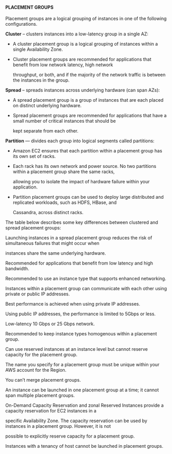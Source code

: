 #### PLACEMENT GROUPS

Placement groups are a logical grouping of instances in one of the following
configurations.

**Cluster** – clusters instances into a low-latency group in a single AZ:

- A cluster placement group is a logical grouping of instances within a single
  Availability Zone.

- Cluster placement groups are recommended for applications that benefit from
  low network latency, high network

  throughput, or both, and if the majority of the network traffic is between the
  instances in the group.

**Spread** – spreads instances across underlying hardware (can span AZs):

- A spread placement group is a group of instances that are each placed on
  distinct underlying hardware.

- Spread placement groups are recommended for applications that have a small
  number of critical instances that should be

  kept separate from each other.

**Partition** — divides each group into logical segments called partitions:

- Amazon EC2 ensures that each partition within a placement group has its own
  set of racks.

- Each rack has its own network and power source. No two partitions within a
  placement group share the same racks,

  allowing you to isolate the impact of hardware failure within your
  application.

- Partition placement groups can be used to deploy large distributed and
  replicated workloads, such as HDFS, HBase, and

  Cassandra, across distinct racks.

The table below describes some key differences between clustered and spread
placement groups:

Launching instances in a spread placement group reduces the risk of simultaneous
failures that might occur when

instances share the same underlying hardware.

Recommended for applications that benefit from low latency and high bandwidth.

Recommended to use an instance type that supports enhanced networking.

Instances within a placement group can communicate with each other using private
or public IP addresses.

Best performance is achieved when using private IP addresses.

Using public IP addresses, the performance is limited to 5Gbps or less.

Low-latency 10 Gbps or 25 Gbps network.

Recommended to keep instance types homogenous within a placement group.

Can use reserved instances at an instance level but cannot reserve capacity for
the placement group.

The name you specify for a placement group must be unique within your AWS
account for the Region.

You can’t merge placement groups.

An instance can be launched in one placement group at a time; it cannot span
multiple placement groups.

On-Demand Capacity Reservation and zonal Reserved Instances provide a capacity
reservation for EC2 instances in a

specific Availability Zone. The capacity reservation can be used by instances in
a placement group. However, it is not

possible to explicitly reserve capacity for a placement group.

Instances with a tenancy of host cannot be launched in placement groups.

